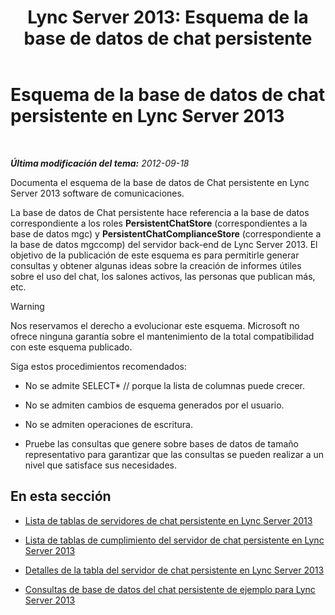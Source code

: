 ﻿---
title: 'Lync Server 2013: Esquema de la base de datos de chat persistente'
TOCTitle: Esquema de la base de datos de chat persistente
ms:assetid: 58d7d94f-42f5-4c3e-8fe5-901fbe92152e
ms:mtpsurl: https://technet.microsoft.com/es-es/library/Gg558653(v=OCS.15)
ms:contentKeyID: 48275352
ms.date: 01/07/2017
mtps_version: v=OCS.15
ms.translationtype: HT
---

# Esquema de la base de datos de chat persistente en Lync Server 2013

 

_**Última modificación del tema:** 2012-09-18_

Documenta el esquema de la base de datos de Chat persistente en Lync Server 2013 software de comunicaciones.

La base de datos de Chat persistente hace referencia a la base de datos correspondiente a los roles **PersistentChatStore** (correspondientes a la base de datos mgc) y **PersistentChatComplianceStore** (correspondiente a la base de datos mgccomp) del servidor back-end de Lync Server 2013. El objetivo de la publicación de este esquema es para permitirle generar consultas y obtener algunas ideas sobre la creación de informes útiles sobre el uso del chat, los salones activos, las personas que publican más, etc.

> [!WARNING]  
> Nos reservamos el derecho a evolucionar este esquema. Microsoft no ofrece ninguna garantía sobre el mantenimiento de la total compatibilidad con este esquema publicado.



Siga estos procedimientos recomendados:

  - No se admite SELECT\* // porque la lista de columnas puede crecer.

  - No se admiten cambios de esquema generados por el usuario.

  - No se admiten operaciones de escritura.

  - Pruebe las consultas que genere sobre bases de datos de tamaño representativo para garantizar que las consultas se pueden realizar a un nivel que satisface sus necesidades.

## En esta sección

  - [Lista de tablas de servidores de chat persistente en Lync Server 2013](lync-server-2013-list-of-persistent-chat-server-tables.md)

  - [Lista de tablas de cumplimiento del servidor de chat persistente en Lync Server 2013](lync-server-2013-list-of-persistent-chat-server-compliance-tables.md)

  - [Detalles de la tabla del servidor de chat persistente en Lync Server 2013](lync-server-2013-persistent-chat-server-table-details.md)

  - [Consultas de base de datos del chat persistente de ejemplo para Lync Server 2013](lync-server-2013-sample-persistent-chat-database-queries.md)


